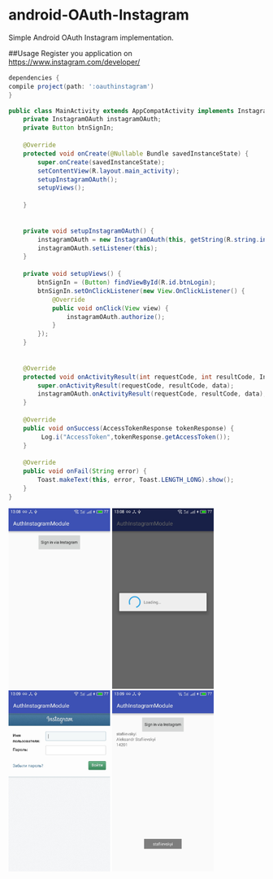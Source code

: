 # android-OAuth-Instagram
Simple Android OAuth Instagram implementation.

##Usage
Register you application on https://www.instagram.com/developer/
```gradle
dependencies {
compile project(path: ':oauthinstagram')
}
```

```java
public class MainActivity extends AppCompatActivity implements InstagramOAuth.OAuthAuthenticationListener {
    private InstagramOAuth instagramOAuth;
    private Button btnSignIn;

    @Override
    protected void onCreate(@Nullable Bundle savedInstanceState) {
        super.onCreate(savedInstanceState);
        setContentView(R.layout.main_activity);
        setupInstagramOAuth();
        setupViews();

    }


    private void setupInstagramOAuth() {
        instagramOAuth = new InstagramOAuth(this, getString(R.string.instagram_id), getString(R.string.instagram_secret), getString(R.string.callbackurl));
        instagramOAuth.setListener(this);
    }

    private void setupViews() {
        btnSignIn = (Button) findViewById(R.id.btnLogin);
        btnSignIn.setOnClickListener(new View.OnClickListener() {
            @Override
            public void onClick(View view) {
                instagramOAuth.authorize();
            }
        });
    }


    @Override
    protected void onActivityResult(int requestCode, int resultCode, Intent data) {
        super.onActivityResult(requestCode, resultCode, data);
        instagramOAuth.onActivityResult(requestCode, resultCode, data);
    }

    @Override
    public void onSuccess(AccessTokenResponse tokenResponse) {
         Log.i("AccessToken",tokenResponse.getAccessToken());
    }

    @Override
    public void onFail(String error) {
        Toast.makeText(this, error, Toast.LENGTH_LONG).show();
    }
}
```
<img src="/art/S1.jpg" width="200">
<img src="/art/S2.jpg" width="200">
<img src="/art/S3.jpg" width="200">
<img src="/art/S4.jpg" width="200">
